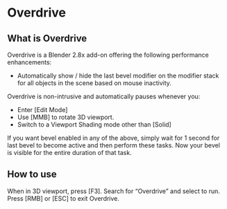 # Overdrive

## What is Overdrive ##
Overdrive is a Blender 2.8x add-on offering the following performance enhancements:
* Automatically show / hide the last bevel modifier on the modifier stack for all objects in the scene based on mouse inactivity.

Overdrive is non-intrusive and automatically pauses whenever you:
* Enter [Edit Mode]
* Use [MMB] to rotate 3D viewport.
* Switch to a Viewport Shading mode other than [Solid]

If you want bevel enabled in any of the above, simply wait for 1 second for last bevel to become active and then perform these tasks.
Now your bevel is visible for the entire duration of that task.

## How to use ##
When in 3D viewport, press [F3].  Search for “Overdrive” and select to run.
Press [RMB] or [ESC] to exit Overdrive.

